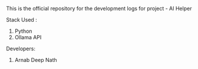 This is the official repository for the development logs for project - AI Helper


Stack Used :
1) Python
2) Ollama API

Developers:
1) Arnab Deep Nath 
